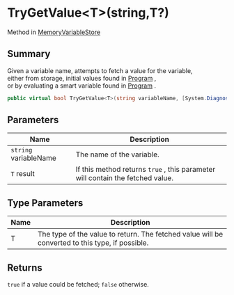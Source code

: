 # TryGetValue\<T>(string,T?)

Method in [MemoryVariableStore](yarn.memoryvariablestore.md)

## Summary

Given a variable name, attempts to fetch a value for the variable,\
either from storage, initial values found in [Program](yarn.ivariableaccess.program.md) ,\
or by evaluating a smart variable found in [Program](yarn.ivariableaccess.program.md) .

```csharp
public virtual bool TryGetValue<T>(string variableName, [System.Diagnostics.CodeAnalysis.NotNullWhen(true)] out T? result)
```

## Parameters

| Name                  | Description                                                                    |
| --------------------- | ------------------------------------------------------------------------------ |
| `string` variableName | The name of the variable.                                                      |
| `T` result            | If this method returns `true` , this parameter will contain the fetched value. |

## Type Parameters

| Name | Description                                                                                     |
| ---- | ----------------------------------------------------------------------------------------------- |
| T    | The type of the value to return. The fetched value will be converted to this type, if possible. |

## Returns

`true` if a value could be fetched; `false` otherwise.
